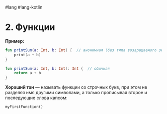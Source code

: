 #lang #lang-kotlin

# 2. Функции

**Пример:**

```kotlin
fun printSum(a: Int, b: Int) {  // анонимная (без типа возвращаемого значения)
    print(a + b)
}

fun printSum(a: Int, b: Int): Int {  // обычная
    return a + b
}
```

**Хороший тон** — называть функции со строчных букв, при этом не разделяя имя другими символами, а только прописывая второе и последующие слова капсом:

`myFirstFunction()`
